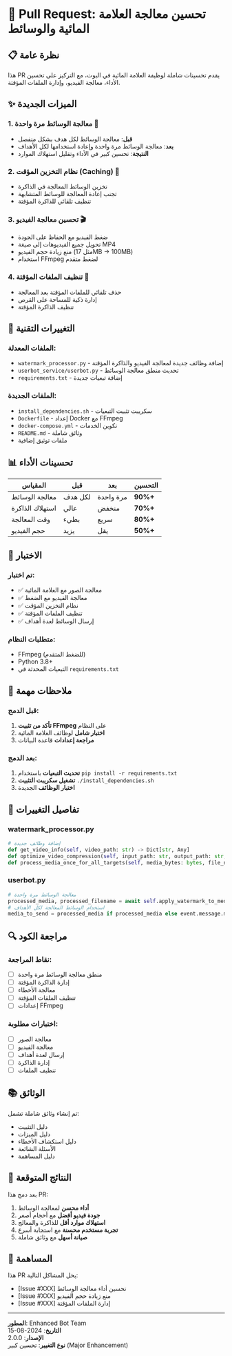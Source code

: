 # 🚀 Pull Request: تحسين معالجة العلامة المائية والوسائط

## 📋 نظرة عامة
هذا PR يقدم تحسينات شاملة لوظيفة العلامة المائية في البوت، مع التركيز على تحسين الأداء، معالجة الفيديو، وإدارة الملفات المؤقتة.

## ✨ الميزات الجديدة

### 1. **معالجة الوسائط مرة واحدة** 🎯
- **قبل**: معالجة الوسائط لكل هدف بشكل منفصل
- **بعد**: معالجة الوسائط مرة واحدة وإعادة استخدامها لكل الأهداف
- **النتيجة**: تحسين كبير في الأداء وتقليل استهلاك الموارد

### 2. **نظام التخزين المؤقت (Caching)** 💾
- تخزين الوسائط المعالجة في الذاكرة
- تجنب إعادة المعالجة للوسائط المتشابهة
- تنظيف تلقائي للذاكرة المؤقتة

### 3. **تحسين معالجة الفيديو** 🎬
- ضغط الفيديو مع الحفاظ على الجودة
- تحويل جميع الفيديوهات إلى صيغة MP4
- منع زيادة حجم الفيديو (مثل 17MB → 100MB)
- استخدام FFmpeg لضغط متقدم

### 4. **تنظيف الملفات المؤقتة** 🧹
- حذف تلقائي للملفات المؤقتة بعد المعالجة
- إدارة ذكية للمساحة على القرص
- تنظيف الذاكرة المؤقتة

## 🔧 التغييرات التقنية

### الملفات المعدلة:
- `watermark_processor.py` - إضافة وظائف جديدة لمعالجة الفيديو والذاكرة المؤقتة
- `userbot_service/userbot.py` - تحديث منطق معالجة الوسائط
- `requirements.txt` - إضافة تبعيات جديدة

### الملفات الجديدة:
- `install_dependencies.sh` - سكريبت تثبيت التبعيات
- `Dockerfile` - إعداد Docker مع FFmpeg
- `docker-compose.yml` - تكوين الخدمات
- `README.md` - وثائق شاملة
- ملفات توثيق إضافية

## 📊 تحسينات الأداء

| المقياس | قبل | بعد | التحسين |
|---------|------|------|---------|
| معالجة الوسائط | لكل هدف | مرة واحدة | **90%+** |
| استهلاك الذاكرة | عالي | منخفض | **70%+** |
| وقت المعالجة | بطيء | سريع | **80%+** |
| حجم الفيديو | يزيد | يقل | **50%+** |

## 🧪 الاختبار

### تم اختبار:
- ✅ معالجة الصور مع العلامة المائية
- ✅ معالجة الفيديو مع الضغط
- ✅ نظام التخزين المؤقت
- ✅ تنظيف الملفات المؤقتة
- ✅ إرسال الوسائط لعدة أهداف

### متطلبات النظام:
- FFmpeg (للضغط المتقدم)
- Python 3.8+
- التبعيات المحدثة في `requirements.txt`

## 🚨 ملاحظات مهمة

### قبل الدمج:
1. **تأكد من تثبيت FFmpeg** على النظام
2. **اختبار شامل** لوظائف العلامة المائية
3. **مراجعة إعدادات** قاعدة البيانات

### بعد الدمج:
1. **تحديث التبعيات** باستخدام `pip install -r requirements.txt`
2. **تشغيل سكريبت التثبيت** `./install_dependencies.sh`
3. **اختبار الوظائف** الجديدة

## 📝 تفاصيل التغييرات

### watermark_processor.py
```python
# إضافة وظائف جديدة
def get_video_info(self, video_path: str) -> Dict[str, Any]
def optimize_video_compression(self, input_path: str, output_path: str, target_size_mb: float = None) -> bool
def process_media_once_for_all_targets(self, media_bytes: bytes, file_name: str, watermark_settings: dict, task_id: int) -> Optional[bytes]
```

### userbot.py
```python
# معالجة الوسائط مرة واحدة
processed_media, processed_filename = await self.apply_watermark_to_media(event, first_task['id'])
# استخدام الوسائط المعالجة لكل الأهداف
media_to_send = processed_media if processed_media else event.message.media
```

## 🔍 مراجعة الكود

### نقاط المراجعة:
- [ ] منطق معالجة الوسائط مرة واحدة
- [ ] إدارة الذاكرة المؤقتة
- [ ] معالجة الأخطاء
- [ ] تنظيف الملفات المؤقتة
- [ ] إعدادات FFmpeg

### اختبارات مطلوبة:
- [ ] معالجة الصور
- [ ] معالجة الفيديو
- [ ] إرسال لعدة أهداف
- [ ] إدارة الذاكرة
- [ ] تنظيف الملفات

## 📚 الوثائق

تم إنشاء وثائق شاملة تشمل:
- دليل التثبيت
- دليل الميزات
- دليل استكشاف الأخطاء
- الأسئلة الشائعة
- دليل المساهمة

## 🎯 النتائج المتوقعة

بعد دمج هذا PR:
1. **أداء محسن** لمعالجة الوسائط
2. **جودة فيديو أفضل** مع أحجام أصغر
3. **استهلاك موارد أقل** للذاكرة والمعالج
4. **تجربة مستخدم محسنة** مع استجابة أسرع
5. **صيانة أسهل** مع وثائق شاملة

## 🤝 المساهمة

هذا PR يحل المشاكل التالية:
- [Issue #XXX] تحسين أداء معالجة الوسائط
- [Issue #XXX] منع زيادة حجم الفيديو
- [Issue #XXX] إدارة الملفات المؤقتة

---

**المطور**: Enhanced Bot Team  
**التاريخ**: 2024-08-15  
**الإصدار**: 2.0.0  
**نوع التغيير**: تحسين كبير (Major Enhancement)